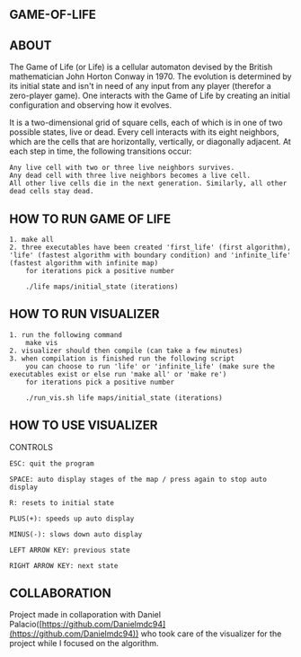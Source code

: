 ## GAME-OF-LIFE

## ABOUT

The Game of Life (or Life) is a cellular automaton devised by the British mathematician John Horton Conway in 1970. The evolution is determined by its initial state and isn't in need of any input from any player (therefor a zero-player game). One interacts with the Game of Life by creating an initial configuration and observing how it evolves.

It is a two-dimensional grid of square cells, each of which is in one of two
possible states, live or dead. Every cell interacts with its eight
neighbors, which are the cells that are horizontally, vertically, or
diagonally adjacent. At each step in time, the following transitions
occur:

	Any live cell with two or three live neighbors survives.
	Any dead cell with three live neighbors becomes a live cell.
	All other live cells die in the next generation. Similarly, all other dead cells stay dead.

## HOW TO RUN GAME OF LIFE

	1. make all
	2. three executables have been created 'first_life' (first algorithm), 'life' (fastest algorithm with boundary condition) and 'infinite_life' (fastest algorithm with infinite map)
		for iterations pick a positive number

		./life maps/initial_state (iterations)


## HOW TO RUN VISUALIZER

	1. run the following command
		make vis
	2. visualizer should then compile (can take a few minutes)
	3. when compilation is finished run the following script
		you can choose to run 'life' or 'infinite_life' (make sure the executables exist or else run 'make all' or 'make re')
		for iterations pick a positive number

		./run_vis.sh life maps/initial_state (iterations)

## HOW TO USE VISUALIZER

CONTROLS

	ESC: quit the program

	SPACE: auto display stages of the map / press again to stop auto display

	R: resets to initial state

	PLUS(+): speeds up auto display

	MINUS(-): slows down auto display

	LEFT ARROW KEY: previous state

	RIGHT ARROW KEY: next state

## COLLABORATION

Project made in collaporation with Daniel Palacio([https://github.com/Danielmdc94](https://github.com/Danielmdc94)) who took care of the visualizer for the project while I focused on the algorithm.
